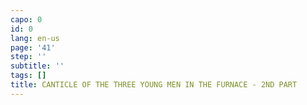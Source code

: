 ```yaml
---
capo: 0
id: 0
lang: en-us
page: '41'
step: ''
subtitle: ''
tags: []
title: CANTICLE OF THE THREE YOUNG MEN IN THE FURNACE - 2ND PART
---
```

